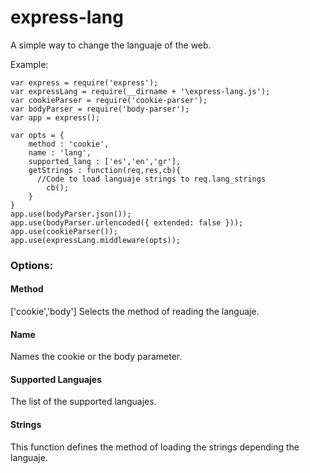 # express-lang
A simple way to change the languaje of the web.

Example:

```
var express = require('express');
var expressLang = require(__dirname + '\express-lang.js');
var cookieParser = require('cookie-parser');
var bodyParser = require('body-parser');
var app = express();

var opts = {
	method : 'cookie',
	name : 'lang',
	supported_lang : ['es','en','gr'],
	getStrings : function(req,res,cb){
	  //Code to load languaje strings to req.lang_strings
		cb();
	}
}
app.use(bodyParser.json());
app.use(bodyParser.urlencoded({ extended: false }));
app.use(cookieParser());
app.use(expressLang.middleware(opts));
```

### Options:

#### Method
['cookie','body']
Selects the method of reading the languaje.

#### Name
Names the cookie or the body parameter.

#### Supported Languajes
The list of the supported languajes.

#### Strings
This function defines the method of loading the strings depending the languaje. 


